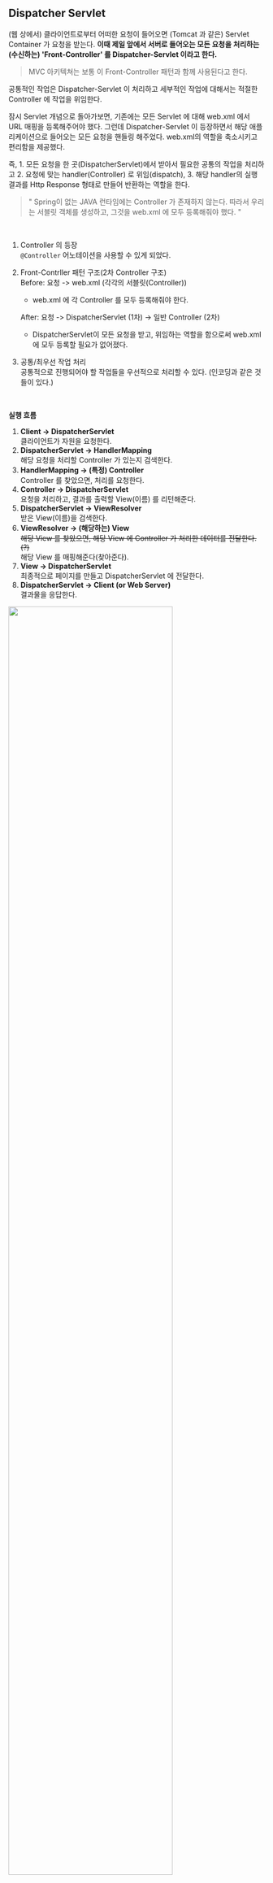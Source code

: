 ## Dispatcher Servlet

(웹 상에서) 클라이언트로부터 어떠한 요청이 들어오면 (Tomcat 과 같은) Servlet Container 가 요청을 받는다. **이때 제일 앞에서 서버로 들어오는 모든 요청을 처리하는(수신하는) 'Front-Controller' 를 Dispatcher-Servlet 이라고 한다.**

> MVC 아키텍쳐는 보통 이 Front-Controller 패턴과 함께 사용된다고 한다.

공통적인 작업은 Dispatcher-Servlet 이 처리하고 세부적인 작업에 대해서는 적절한 Controller 에 작업을 위임한다.

잠시 Servlet 개념으로 돌아가보면, 기존에는 모든 Servlet 에 대해 web.xml 에서 URL 매핑을 등록해주어야 했다. 그런데 Dispatcher-Servlet 이 등장하면서 해당 애플리케이션으로 들어오는 모든 요청을 핸들링 해주었다. web.xml의 역할을 축소시키고 편리함을 제공했다.

즉, 1. 모든 요청을 한 곳(DispatcherServlet)에서 받아서 필요한 공통의 작업을 처리하고 2. 요청에 맞는 handler(Controller) 로 위임(dispatch), 3. 해당 handler의 실행 결과를 Http Response 형태로 만들어 반환하는 역할을 한다.

> " Spring이 없는 JAVA 런타임에는 Controller 가 존재하지 않는다. 따라서 우리는 서블릿 객체를 생성하고, 그것을 web.xml 에 모두 등록해줘야 했다. "

<br>

1. Controller 의 등장<br>
   `@Controller` 어노테이션을 사용할 수 있게 되었다.
2. Front-Contrller 패턴 구조(2차 Controller 구조)<br>
   Before: 요청 -> web.xml (각각의 서블릿(Controller))<br>
    - web.xml 에 각 Controller 를 모두 등록해줘야 한다.<br>
  
   After: 요청 -> DispatcherServlet (1차) -> 일반 Controller (2차)<br>
    - DispatcherServlet이 모든 요청을 받고, 위임하는 역할을 함으로써 web.xml 에 모두 등록할 필요가 없어졌다.
3. 공통/최우선 작업 처리<br>
   공통적으로 진행되어야 할 작업들을 우선적으로 처리할 수 있다. (인코딩과 같은 것들이 있다.)

<br>

**실행 흐름**

1. **Client -> DispatcherServlet**<br>
   클라이언트가 자원을 요청한다.
2. **DispatcherServlet -> HandlerMapping**<br>
   해당 요청을 처리할 Controller 가 있는지 검색한다.
3. **HandlerMapping -> (특정) Controller**<br>
   Controller 를 찾았으면, 처리를 요청한다.
4. **Controller -> DispatcherServlet**<br>
   요청을 처리하고, 결과를 출력할 View(이름) 를 리턴해준다.
5. **DispatcherServlet -> ViewResolver**<br>
   받은 View(이름)을 검색한다.
6. **ViewResolver -> (해당하는) View**<br>
   ~~해당 View 를 찾았으면, 해당 View 에 Controller 가 처리한 데이터를 전달한다. (?)~~<br>
   해당 View 를 매핑해준다(찾아준다).
7. **View -> DispatcherServlet**<br>
   최종적으로 페이지를 만들고 DispatcherServlet 에 전달한다.
8. **DispatcherServlet -> Client (or Web Server)**<br>
   결과물을 응답한다.
  
<img src="https://user-images.githubusercontent.com/35790290/109492994-2d31f600-7acf-11eb-8ace-250d73bb30d2.png" width="80%" height="80%">

> 출처: https://bk-investing.tistory.com/57?category=903513


<br>

위의 흐름은 효율적으로 보여지나, 실제로는 아래와 같은 문제점이 있었다고 한다.

- DispatcherServlet 는 모든 요청을 처리(수신)하다보니, 이미지/HTMl 파일 등의 정적 파일들에 대한 요청도 전부 Controller 로 넘긴다.
- (DispatcherServlet가 수신하지 않으면 자원을 내어줄 수 있는 상황에서) JSP 파일 안의 JS, CSS 파일들에 대한 요청도 가로채어 수신하기 때문에 자원을 내어주지 못하는 상황이 생긴다. (이것을 처리하는 Controlle 가 없기 때문일 것이다.)

<br>

**해결책 1**
- /apps 의 URL 로 접근하면 DispatcherServlet 가 처리한다.
- /resources 의 URL 로 접근하면 DispatcherServlet 가 처리하지 않는다.

이 방법은 괜찮지만 코드가 지저분해지는 단점이 있다. 

또, 모든 요청에 대해 `/apps`, `/resources` 와 같은 URL 을 붙여주어야 하는 단점이 있다.

<br>

**해결책 2**
- 모든 요청을 컨트롤러에 등록한다. 

무식한 방법이라고 한다.

<br>

위의 문제에 대한 Spring 이 해결책을 제공해준다.

`<map:resources />` 

DispatcherServlet 에서 요청에 대한 Controller 를 찾을 수 없는 경우에, 2차적으로 설정된 경로에 요청을 보내는 것이다.


<br><br>

>Reference
>1. https://medium.com/@fntldpf12/dispatcher-servlet%EC%9D%B4%EB%9E%80-624a2195d38f
> 2. https://velog.io/@seculoper235/2.-DispatcherServlet-%EC%9D%B4%EB%9E%80
> 3. https://galid1.tistory.com/525
